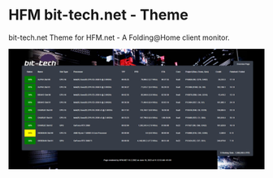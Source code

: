 # HFM bit-tech.net - Theme
bit-tech.net Theme for HFM.net - A Folding@Home client monitor.

![alt text](https://raw.githubusercontent.com/chrisbish/hfm_bit-tech/main/bit-tech_theme_preview.png)
